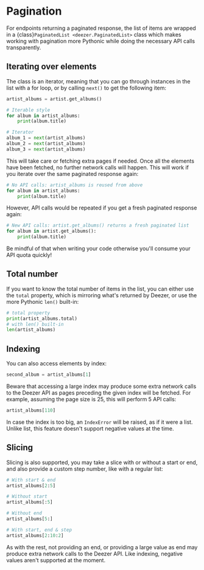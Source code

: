 # Pagination

For endpoints returning a paginated response, the list of items are wrapped in a {class}`PaginatedList <deezer.PaginatedList>` class which makes working with pagination more Pythonic while doing the necessary API calls transparently.

## Iterating over elements

The class is an iterator, meaning that you can go through instances in the list with a for loop, or by calling `next()` to get the following item:

```python
artist_albums = artist.get_albums()

# Iterable style
for album in artist_albums:
    print(album.title)

# Iterator
album_1 = next(artist_albums)
album_2 = next(artist_albums)
album_3 = next(artist_albums)
```

This will take care or fetching extra pages if needed. Once all the elements have been fetched, no further network calls will happen. This will work if you iterate over the same paginated response again:

```python
# No API calls: artist_albums is reused from above
for album in artist_albums:
    print(album.title)
```

However, API calls would be repeated if you get a fresh paginated response again:

```python
# New API calls: artist.get_albums() returns a fresh paginated list
for album in artist.get_albums():
    print(album.title)
```

Be mindful of that when writing your code otherwise you'll consume your API quota quickly!

## Total number

If you want to know the total number of items in the list, you can either use the `total` property, which is mirroring what's returned by Deezer, or use the more Pythonic `len()` built-in:

```python
# total property
print(artist_albums.total)
# with len() built-in
len(artist_albums)
```

## Indexing

You can also access elements by index:

```python
second_album = artist_albums[1]
```

Beware that accessing a large index may produce some extra network calls to the Deezer API as pages preceding the given index will be fetched. For example, assuming the page size is 25, this will perform 5 API calls:

```python
artist_albums[110]
```

In case the index is too big, an `IndexError` will be raised, as if it were a list. Unlike list, this feature doesn't support negative values at the time.

## Slicing

Slicing is also supported, you may take a slice with or without a start or end, and also provide a custom step number, like with a regular list:

```python
# With start & end
artist_albums[2:5]

# Without start
artist_albums[:5]

# Without end
artist_albums[5:]

# With start, end & step
artist_albums[2:10:2]
```

As with the rest, not providing an end, or providing a large value as end may produce extra network calls to the Deezer API. Like indexing, negative values aren't supported at the moment.
